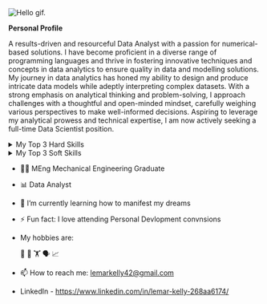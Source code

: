 <picture>
  <source srcset="https://i.pinimg.com/originals/a8/f1/7d/a8f17d31553ba757bf7f6ae5fcb4b76f.gif">
  <img alt="Hello gif." src="https://i.pinimg.com/originals/a8/f1/7d/a8f17d31553ba757bf7f6ae5fcb4b76f.gif">
</picture>

**Personal Profile**

A results-driven and resourceful Data Analyst with a passion for numerical-based solutions. I have become proficient in a diverse range of programming languages and thrive in fostering innovative techniques and concepts in data analytics to ensure quality in data and modelling solutions. My journey in data analytics has honed my ability to design and produce intricate data models while adeptly interpreting complex datasets. With a strong emphasis on analytical thinking and problem-solving, I approach challenges with a thoughtful and open-minded mindset, carefully weighing various perspectives to make well-informed decisions. Aspiring to leverage my analytical prowess and technical expertise, I am now actively seeking a full-time Data Scientist position.

<details>
<summary>My Top 3 Hard Skills</summary>                               

| Rank | Languages |
|-----:|-----------|
|     1| SQL       |
|     2| Python    |
|     3| R         |

</details>


<details>
<summary>My Top 3 Soft Skills</summary>  

| Rank | Languages     |
|-----:|---------------|
|     1| Communication |
|     2| Teamwork      |
|     3| Adaptability  |

</details>


- 🧑‍🔧 MEng Mechanical Engineering Graduate
- 📊 Data Analyst
- 🌱 I’m currently learning how to manifest my dreams
- ⚡ Fun fact: I love attending Personal Devlopment convnsions
- My hobbies are:

  🥊 📖 🏋️ 🗣️ 📈 
- 📫 How to reach me: lemarkelly42@gmail.com
- LinkedIn - https://www.linkedin.com/in/lemar-kelly-268aa6174/


